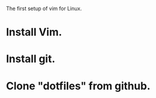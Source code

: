 The first setup of vim for Linux.

# Install Vim.
[](http://www.vim.org/)

# Install git.
[](http://git-scm.com/about)

# Clone "dotfiles" from github.
